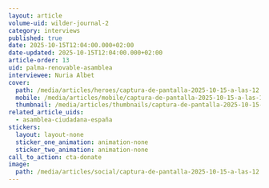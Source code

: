 ```yaml
---
layout: article
volume-uid: wilder-journal-2
category: interviews
published: true
date: 2025-10-15T12:04:00.000+02:00
date-updated: 2025-10-15T12:04:00.000+02:00
article-order: 13
uid: palma-renovable-asamblea
interviewee: Nuria Albet
cover:
  path: /media/articles/heroes/captura-de-pantalla-2025-10-15-a-las-12.06.07.png
  mobile: /media/articles/mobile/captura-de-pantalla-2025-10-15-a-las-12.06.07.png
  thumbnail: /media/articles/thumbnails/captura-de-pantalla-2025-10-15-a-las-12.06.07.png
related_article_uids:
  - asamblea-ciudadana-españa
stickers:
  layout: layout-none
  sticker_one_animation: animation-none
  sticker_two_animation: animation-none
call_to_action: cta-donate
image:
  path: /media/articles/social/captura-de-pantalla-2025-10-15-a-las-12.06.07.png
---
```


